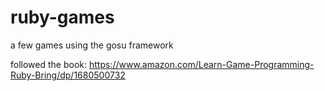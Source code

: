 # ruby-games
a few games using the gosu framework

followed the book: https://www.amazon.com/Learn-Game-Programming-Ruby-Bring/dp/1680500732